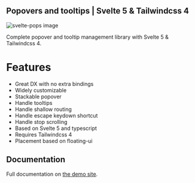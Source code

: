 ## Popovers and tooltips | Svelte 5 & Tailwindcss 4

![svelte-pops image](https://svelte-pops.vercel.app/svelte-pops-header.png)

Complete popover and tooltip management library with Svelte 5 & Tailwindcss 4.

# Features
- Great DX with no extra bindings
- Widely customizable
- Stackable popover
- Handle tooltips
- Handle shallow routing
- Handle escape keydown shortcut
- Handle stop scrolling
- Based on Svelte 5 and typescript
- Requires Tailwindcss 4
- Placement based on floating-ui

## Documentation

Full documentation on [the demo site](https://svelte-pops.vercel.app/).
